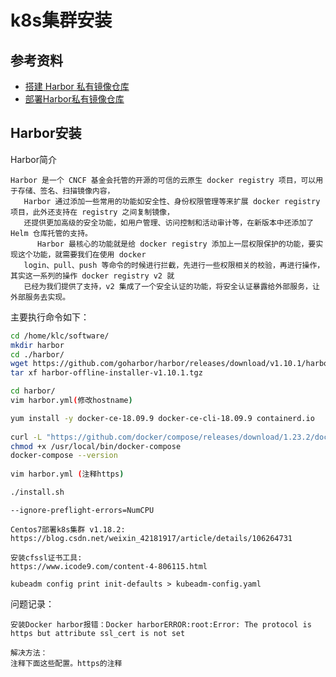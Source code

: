 # k8s集群安装

## 参考资料

* [搭建 Harbor 私有镜像仓库](https://blog.csdn.net/zhichunqi/article/details/104477215/)
* [部署Harbor私有镜像仓库](https://blog.csdn.net/weixin_41465338/article/details/80146218)

## Harbor安装

Harbor简介

```
Harbor 是一个 CNCF 基金会托管的开源的可信的云原生 docker registry 项目，可以用于存储、签名、扫描镜像内容，
   Harbor 通过添加一些常用的功能如安全性、身份权限管理等来扩展 docker registry 项目，此外还支持在 registry 之间复制镜像，
   还提供更加高级的安全功能，如用户管理、访问控制和活动审计等，在新版本中还添加了 Helm 仓库托管的支持。
      Harbor 最核心的功能就是给 docker registry 添加上一层权限保护的功能，要实现这个功能，就需要我们在使用 docker 
   login、pull、push 等命令的时候进行拦截，先进行一些权限相关的校验，再进行操作，其实这一系列的操作 docker registry v2 就
   已经为我们提供了支持，v2 集成了一个安全认证的功能，将安全认证暴露给外部服务，让外部服务去实现。
```

主要执行命令如下：

```bash
cd /home/klc/software/
mkdir harbor
cd ./harbor/
wget https://github.com/goharbor/harbor/releases/download/v1.10.1/harbor-offline-installer-v1.10.1.tgz
tar xf harbor-offline-installer-v1.10.1.tgz

cd harbor/
vim harbor.yml(修改hostname)

yum install -y docker-ce-18.09.9 docker-ce-cli-18.09.9 containerd.io
 
curl -L "https://github.com/docker/compose/releases/download/1.23.2/docker-compose-$(uname -s)-$(uname -m)" -o /usr/local/bin/docker-compose
chmod +x /usr/local/bin/docker-compose
docker-compose --version
  
vim harbor.yml (注释https)

./install.sh
```

```
--ignore-preflight-errors=NumCPU

Centos7部署k8s集群 v1.18.2:
https://blog.csdn.net/weixin_42181917/article/details/106264731

安装cfssl证书工具:
https://www.icode9.com/content-4-806115.html

kubeadm config print init-defaults > kubeadm-config.yaml
```

问题记录：

```
安装Docker harbor报错：Docker harborERROR:root:Error: The protocol is https but attribute ssl_cert is not set

解决方法：
注释下面这些配置。https的注释
```
